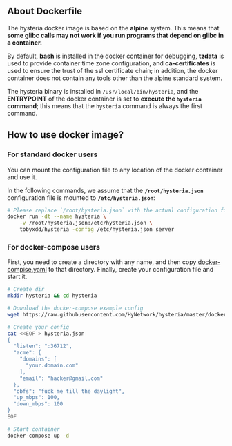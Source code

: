 ## About Dockerfile

The hysteria docker image is based on the **alpine** system. This means that
**some glibc calls may not work if you run programs that depend on glibc in a container.**

By default, **bash** is installed in the docker container for debugging, **tzdata** is used to
provide container time zone configuration, and **ca-certificates** is used to ensure the 
trust of the ssl certificate chain; in addition, the docker container does not contain 
any tools other than the alpine standard system.

The hysteria binary is installed in `/usr/local/bin/hysteria`, and the **ENTRYPOINT**
of the docker container is set to **execute the `hysteria` command**; this means that
the `hysteria` command is always the first command.

## How to use docker image?

### For standard docker users

You can mount the configuration file to any location of the docker container and use it.

In the following commands, we assume that the **`/root/hysteria.json`** configuration
file is mounted to **`/etc/hysteria.json`**:

```sh
# Please replace `/root/hysteria.json` with the actual configuration file location
docker run -dt --name hysteria \
    -v /root/hysteria.json:/etc/hysteria.json \
    tobyxdd/hysteria -config /etc/hysteria.json server
```

### For docker-compose users

First, you need to create a directory with any name, and then copy [docker-compise.yaml](https://raw.githubusercontent.com/HyNetwork/hysteria/master/docker-compose.yaml) to 
that directory. Finally, create your configuration file and start it.

```sh
# Create dir
mkdir hysteria && cd hysteria

# Download the docker-compose example config
wget https://raw.githubusercontent.com/HyNetwork/hysteria/master/docker-compose.yaml

# Create your config
cat <<EOF > hysteria.json
{
  "listen": ":36712",
  "acme": {
    "domains": [
      "your.domain.com"
    ],
    "email": "hacker@gmail.com"
  },
  "obfs": "fuck me till the daylight",
  "up_mbps": 100,
  "down_mbps": 100
}
EOF

# Start container
docker-compose up -d
```



